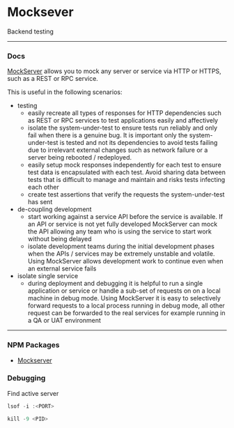 # Mocksever

Backend testing

---

### Docs

[MockServer](https://www.mock-server.com/mock_server/getting_started.html) allows you to mock any server or service via HTTP or HTTPS, such as a REST or RPC service.

This is useful in the following scenarios:

- testing
  - easily recreate all types of responses for HTTP dependencies such as REST or RPC services to test applications easily and affectively
  - isolate the system-under-test to ensure tests run reliably and only fail when there is a genuine bug. It is important only the system-under-test is tested and not its dependencies to avoid tests failing due to irrelevant external changes such as network failure or a server being rebooted / redeployed.
  - easily setup mock responses independently for each test to ensure test data is encapsulated with each test. Avoid sharing data between tests that is difficult to manage and maintain and risks tests infecting each other
  - create test assertions that verify the requests the system-under-test has sent
- de-coupling development
  - start working against a service API before the service is available. If an API or service is not yet fully developed MockServer can mock the API allowing any team who is using the service to start work without being delayed
  - isolate development teams during the initial development phases when the APIs / services may be extremely unstable and volatile. Using MockServer allows development work to continue even when an external service fails
- isolate single service
  - during deployment and debugging it is helpful to run a single application or service or handle a sub-set of requests on on a local machine in debug mode. Using MockServer it is easy to selectively forward requests to a local process running in debug mode, all other request can be forwarded to the real services for example running in a QA or UAT environment

---

### NPM Packages

- [Mockserver](https://www.npmjs.com/package/mockserver-node)

### Debugging

Find active server

```js
lsof -i :<PORT>

kill -9 <PID>
```
